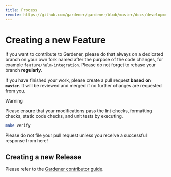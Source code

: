 ```yaml
---
title: Process
remote: https://github.com/gardener/gardener/blob/master/docs/development/process.md
---
```

# Creating a new Feature

If you want to contribute to  Gardener, please do that always on a dedicated branch on your own fork named after the purpose of the code changes, for example `feature/helm-integration`.
Please do not forget to rebase your branch **regularly**.

If you have finished your work, please create a pull request **based on `master`**. It will be reviewed and merged if no further changes are requested from you.

> [!WARNING]
> Please ensure that your modifications pass the lint checks, formatting checks, static code checks, and unit tests by executing.

```bash
make verify
```

Please do not file your pull request unless you receive a successful response from here!

## Creating a new Release

Please refer to the [Gardener contributor guide](../../_index.md).
